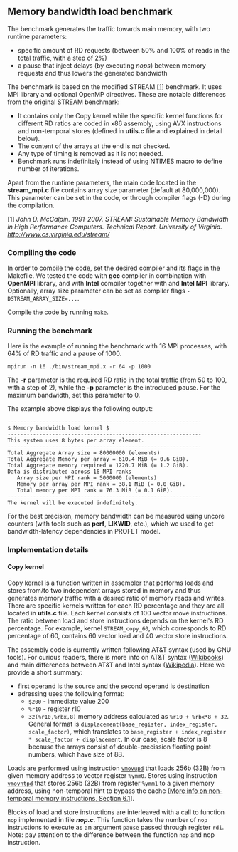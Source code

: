 ## Memory bandwidth load benchmark

The benchmark generates the traffic towards main memory, with two runtime parameters:

 - specific amount of RD requests (between 50\% and 100\% of reads in the total traffic, with a step of 2\%)
 - a pause that inject delays (by executing *nops*) between memory requests and thus lowers the generated bandwidth

The benchmark is based on the modified STREAM \[[1][]\] benchmark.
It uses MPI library and optional OpenMP directives.
These are notable differences from the original STREAM benchmark:

 - It contains only the Copy kernel while the specific kernel functions for different RD ratios are coded in x86 assembly, using AVX instructions and non-temporal stores (defined in **utils.c** file and explained in detail below).
 - The content of the arrays at the end is not checked.
 - Any type of timing is removed as it is not needed.
 - Benchmark runs indefinitely instead of using NTIMES macro to define number of iterations.

Apart from the runtime parameters, the main code located in the **stream_mpi.c** file contains array size parameter (default at 80,000,000).
This parameter can be set in the code, or through compiler flags (-D) during the compilation.

\[1\] *John D. McCalpin. 1991-2007. STREAM: Sustainable Memory Bandwidth in High Performance Computers. Technical
Report. University of Virginia. http://www.cs.virginia.edu/stream/*

[1]: http://www.cs.virginia.edu/stream/ "Original STREAM benchmark developed by John D. McCalpin"

### Compiling the code

In order to compile the code, set the desired compiler and its flags in the Makefile.
We tested the code with **gcc** compiler in combination with **OpenMPI** library, and with **Intel** compiler together with and **Intel MPI** library.
Optionally, array size parameter can be set as compiler flags `-DSTREAM_ARRAY_SIZE=...`.

Compile the code by running `make`.

### Running the benchmark

Here is the example of running the benchmark with 16 MPI processes, with 64\% of RD traffic and a pause of 1000.

```
mpirun -n 16 ./bin/stream_mpi.x -r 64 -p 1000
```
The **-r** parameter is the required RD ratio in the total traffic (from 50 to 100, with a step of 2), while the **-p** parameter is the introduced pause. For the maximum bandwidth, set this parameter to 0.

The example above displays the following output:

```
-------------------------------------------------------------
$ Memory bandwidth load kernel $
-------------------------------------------------------------
This system uses 8 bytes per array element.
-------------------------------------------------------------
Total Aggregate Array size = 80000000 (elements)
Total Aggregate Memory per array = 610.4 MiB (= 0.6 GiB).
Total Aggregate memory required = 1220.7 MiB (= 1.2 GiB).
Data is distributed across 16 MPI ranks
   Array size per MPI rank = 5000000 (elements)
   Memory per array per MPI rank = 38.1 MiB (= 0.0 GiB).
   Total memory per MPI rank = 76.3 MiB (= 0.1 GiB).
-------------------------------------------------------------
The kernel will be executed indefinitely.
```

For the best precision, memory bandwidth can be measured using uncore counters (with tools such as **perf**, **LIKWID**, etc.), which we used to get bandwidth-latency dependencies in PROFET model.


### Implementation details
#### Copy kernel
Copy kernel is a function written in assembler that performs loads and stores from/to two independent arrays stored in memory and thus generates memory traffic with a desired ratio of memory reads and writes. There are specific kernels written for each RD percentage and they are all located in **utils.c** file. Each kernel consists of 100 vector move instructions. The ratio between load and store instructions depends on the kernel's RD percentage. For example, kernel ```STREAM_copy_60```, which corresponds to RD percentage of 60, contains 60 vector load and 40 vector store instructions.

The assembly code is currently written following AT&T syntax (used by GNU tools). For curious readers, there is more info on AT&T syntax ([Wikibooks](https://en.wikibooks.org/wiki/X86_Assembly/GNU_assembly_syntax)) and main differences between AT&T and Intel syntax ([Wikipedia](https://en.wikipedia.org/wiki/X86_assembly_language#Syntax)). Here we provide a short summary:

- first operand is the source and the second operand is destination
- adressing uses the following format:
    - ```$200``` - immediate value 200
    - ```%r10``` - register r10
    - ```32(%r10,%rbx,8)``` memory address calculated as ```%r10 + %rbx*8 + 32```. General format is ```displacement(base_register, index_register, scale_factor)```, which translates to ```base_register + index_register * scale_factor + displacement```. In our case, scale factor is 8 because the arrays consist of double-precission floating point numbers, which have size of 8B.

Loads are performed using instruction [```vmovupd```](https://www.felixcloutier.com/x86/movupd) that loads 256b (32B) from given memory address to vector register ```%ymm0```.
Stores using instruction [```vmovntpd```](https://www.felixcloutier.com/x86/movntpd) that stores 256b (32B) from register ```%ymm1``` to a given memory address, using non-temporal hint to bypass the cache ([More info on non-temporal memory instructions, Section 6.1](https://lwn.net/Articles/255364/)].

Blocks of load and store instructions are interleaved with a call to function ```nop``` implemented in file ***nop.c***. This function takes the number of ```nop``` instructions to execute as an argument ```pause``` passed through register ```rdi```. Note: pay attention to the difference between the function ```nop``` and nop instruction.
